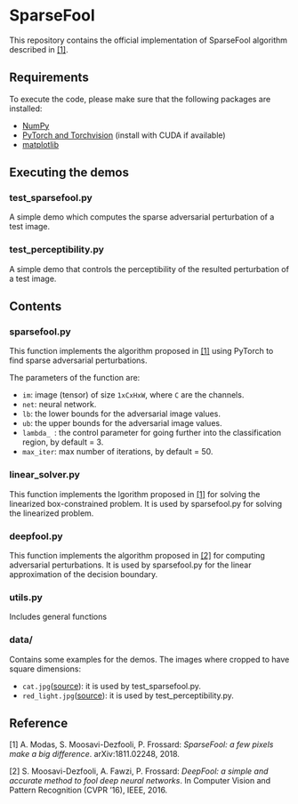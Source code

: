 # SparseFool
This repository contains the official implementation of SparseFool algorithm described in [[1]](https://arxiv.org/abs/1811.02248).

## Requirements

To execute the code, please make sure that the following packages are installed:

- [NumPy](https://docs.scipy.org/doc/numpy-1.15.1/user/install.html)
- [PyTorch and Torchvision](https://pytorch.org/) (install with CUDA if available)
- [matplotlib](https://matplotlib.org/users/installing.html)

## Executing the demos

### test_sparsefool.py

A simple demo which computes the sparse adversarial perturbation of a test image.

### test_perceptibility.py

A simple demo that controls the perceptibility of the resulted perturbation of a test image.

## Contents

### sparsefool.py

This function implements the algorithm proposed in [[1]](https://arxiv.org/abs/1811.02248) using PyTorch to find sparse adversarial perturbations.

The parameters of the function are:

- `im`: image (tensor) of size `1xCxHxW`, where `C` are the channels.
- `net`: neural network.
- `lb`: the lower bounds for the adversarial image values.
- `ub`: the upper bounds for the adversarial image values.
- `lambda_ `: the control parameter for going further into the classification region, by default = 3.
- `max_iter`: max number of iterations, by default = 50.

### linear_solver.py

This function implements the lgorithm proposed in [[1]](https://arxiv.org/abs/1811.02248) for solving the linearized box-constrained problem. It is used by sparsefool.py for solving the linearized problem.

### deepfool.py

This function implements the algorithm proposed in [[2]](https://arxiv.org/pdf/1511.04599.pdf) for computing adversarial perturbations. It is used by sparsefool.py for the linear approximation of the decision boundary.

### utils.py

Includes general functions

### data/

Contains some examples for the demos. The images where cropped to have square dimensions:

- `cat.jpg`([source](https://www.hd-wallpapersdownload.com/desktop-hd-cat-and-kittens-pics/)): it is used by test_sparsefool.py.
- `red_light.jpg`([source](https://www.gettyimages.ch/detail/nachrichtenfoto/traffic-light-controls-the-flow-of-vehicles-and-nachrichtenfoto/52663127)): it is used by test_perceptibility.py.

## Reference
[1] A. Modas, S. Moosavi-Dezfooli, P. Frossard:
*SparseFool: a few pixels make a big difference*. arXiv:1811.02248, 2018.

[2] S. Moosavi-Dezfooli, A. Fawzi, P. Frossard:
*DeepFool: a simple and accurate method to fool deep neural networks*.  In Computer Vision and Pattern Recognition (CVPR ’16), IEEE, 2016.
